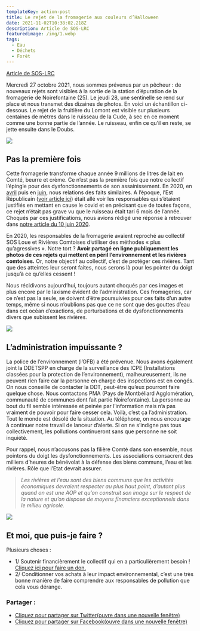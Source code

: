 ```yaml
---
templateKey: action-post
title: Le rejet de la fromagerie aux couleurs d’Halloween
date: 2021-11-02T10:38:02.218Z
description: Article de SOS-LRC
featuredimage: /img/1.webp
tags:
  - Eau
  - Déchets
  - Forêt
---
```

[Article de SOS-LRC](https://www.soslrc.com/2021/10/29/le-rejet-de-la-fromagerie-aux-couleurs-dhalloween/)

Mercredi 27 octobre 2021, nous sommes prévenus par un pêcheur : de nouveaux rejets sont visibles à la sortie de la station d’épuration de la fromagerie de Noirefontaine (25). Le jeudi 28, une sentinelle se rend sur place et nous transmet des dizaines de photos. En voici un échantillon ci-dessous. Le rejet de la fruitière du Lomont est visible sur plusieurs centaines de mètres dans le ruisseau de la Cude, à sec en ce moment comme une bonne partie de l’année. Le ruisseau, enfin ce qu’il en reste, se jette ensuite dans le Doubs.

![](/img/3.webp?nf_resize=fit&w=400#center)

## Pas la première fois

Cette fromagerie transforme chaque année 9 millions de litres de lait en Comté, beurre et crème. Ce n’est pas la première fois que notre collectif l’épingle pour des dysfonctionnements de son assainissement. En 2020, en [avril](https://www.soslrc.com/2020/04/08/rejets-recurrents-a-la-fromagerie-de-noirefontaine/) puis en [juin](https://www.soslrc.com/2020/06/04/noirefontaine-que-fait-la-fromagerie/), nous relations des faits similaires. A l’époque, l’Est Républicain ([voir article ici](https://c.estrepublicain.fr/edition-belfort-hericourt-montbeliard/2020/06/10/accuse-de-polluer-le-fromager-repond)) était allé voir les responsables qui s’étaient justifiés en mettant en cause le covid et en précisant que de toutes façons, ce rejet n’était pas grave vu que le ruisseau était tari 6 mois de l’année. Choqués par ces justifications, nous avions rédigé une réponse à retrouver dans [notre article du 10 juin 2020](https://www.soslrc.com/2020/06/10/rejets-de-la-fromagerie-de-noirefontaine/).

En 2020, les responsables de la fromagerie avaient reproché au collectif SOS Loue et Rivières Comtoises d’utiliser des méthodes « plus qu’agressives ». Notre tort ? **Avoir partagé en ligne publiquement les photos de ces rejets qui mettent en péril l’environnement et les rivières comtoises.** Or, notre objectif au collectif, c’est de protéger ces rivières. Tant que des atteintes leur seront faites, nous serons là pour les pointer du doigt jusqu’à ce qu’elles cessent !

Nous récidivons aujourd’hui, toujours autant choqués par ces images et plus encore par le laxisme évident de l’administration. Ces fromageries, car ce n’est pas la seule, se doivent d’être poursuivies pour ces faits d’un autre temps, même si nous n’oublions pas que ce ne sont que des gouttes d’eau dans cet océan d’exactions, de perturbations et de dysfonctionnements divers que subissent les rivières.

![](/img/2.webp?nf_resize=fit&w=400#center)

## L’administration impuissante ?

La police de l’environnement (l’OFB) a été prévenue. Nous avons également joint la DDETSPP en charge de la surveillance des ICPE (Installations classées pour la protection de l’environnement), malheureusement, ils ne peuvent rien faire car la personne en charge des inspections est en congés. On nous conseille de contacter la DDT, peut-être qu’eux pourront faire quelque chose. Nous contactons PMA (Pays de Montbéliard Agglomération, communauté de communes dont fait partie Noirefontaine). La personne au bout du fil semble intéressée et peinée par l’information mais n’a pas vraiment de pouvoir pour faire cesser cela. Voilà, c’est ça l’administration. Tout le monde est désolé de la situation. Au téléphone, on nous encourage à continuer notre travail de lanceur d’alerte. Si on ne s’indigne pas tous collectivement, les pollutions continueront sans que personne ne soit inquiété.

Pour rappel, nous n’accusons pas la filière Comté dans son ensemble, nous pointons du doigt les dysfonctionnements. Les associations consacrent des milliers d’heures de bénévolat à la défense des biens communs, l’eau et les rivières. Rôle que l’Etat devrait assurer.

> *Les rivières et l’eau sont des biens communs que les activités économiques devraient respecter au plus haut point, d’autant plus quand on est une AOP et qu’on construit son image sur le respect de la nature et qu’on dispose de moyens financiers exceptionnels dans le milieu agricole.*

![](/img/a2407fd8-bbec-458d-8dfe-ae47b443e590-scaled.webp?nf_resize=fit&w=400#center)

## Et moi, que puis-je faire ?

Plusieurs choses :

* 1/ Soutenir financièrement le collectif qui en a particulièrement besoin ! [Cliquez ici pour faire un don.](https://www.soslrc.com/faire-un-don/)
* 2/ Conditionner vos achats à leur impact environnemental, c’est une très bonne manière de faire comprendre aux responsables de pollution que cela vous dérange.



### Partager :

* [Cliquez pour partager sur Twitter(ouvre dans une nouvelle fenêtre)](https://www.soslrc.com/2021/10/29/le-rejet-de-la-fromagerie-aux-couleurs-dhalloween/?share=twitter&nb=1 "Cliquez pour partager sur Twitter")
* [Cliquez pour partager sur Facebook(ouvre dans une nouvelle fenêtre)](https://www.soslrc.com/2021/10/29/le-rejet-de-la-fromagerie-aux-couleurs-dhalloween/?share=facebook&nb=1 "Cliquez pour partager sur Facebook")